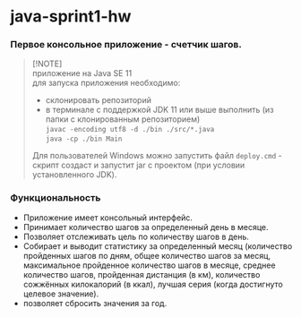 # java-sprint1-hw

### Первое консольное приложение - счетчик шагов.

> [!NOTE]<br>
> приложение на Java SE 11<br>
> для запуска приложения необходимо:<br>
>  - склонировать репозиторий
>  - в терминале с поддержкой JDK 11 или выше выполнить
      (из папки с клонированным репозиторием)<br>
      `javac -encoding utf8 -d ./bin ./src/*.java`<br>
      `java -cp ./bin Main`
>
> Для пользователей Windows можно запустить файл `deploy.cmd` - скрипт
> создаст и запустит jar c проектом (при условии установленного JDK).

### Функциональность

- Приложение имеет консольный интерфейс.
- Принимает количество шагов за определенный день в месяце.
- Позволяет отслеживать цель по количеству шагов в день.
- Собирает и выводит статистику за определенный месяц (количество пройденных шагов по дням,
  общее количество шагов за месяц, максимальное пройденное количество шагов в месяце,
  среднее количество шагов, пройденная дистанция (в км), количество сожжённых килокалорий (в ккал),
  лучшая серия (когда достигнуто целевое значение).
- позволяет сбросить значения за год.
